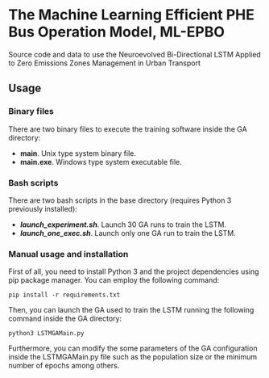 # The Machine Learning Efficient PHE Bus Operation Model, ML-EPBO

Source code and data to use the Neuroevolved Bi-Directional LSTM Applied to Zero Emissions Zones Management in Urban Transport
  
## Usage
### Binary files
There are two binary files to execute the training software inside the GA directory:

  * **main**. Unix type system binary file.
  * **main.exe**. Windows type system executable file.

### Bash scripts
There are two bash scripts in the base directory (requires Python 3 previously installed):

  * ***launch_experiment.sh***. Launch 30 GA runs to train the LSTM.
  * ***launch_one_exec.sh***. Launch only one GA run to train the LSTM.
    
### Manual usage and installation
First of all, you need to install Python 3 and the project dependencies using pip package manager. You can employ the following command:

  ``pip install -r requirements.txt``

Then, you can launch the GA used to train the LSTM running the following command inside the GA directory:

``python3 LSTMGAMain.py``

Furthermore, you can modify the some parameters of the GA configuration inside the LSTMGAMain.py file such as the population size or the minimum number of epochs among others.
